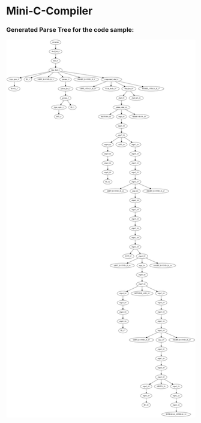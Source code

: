 # Mini-C-Compiler

### Generated Parse Tree for the code sample:
![](https://github.com/wewark/Mini-C-Compiler/blob/master/parse_tree.png "Parse Tree")


